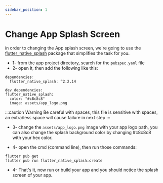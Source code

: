 ```yaml
---
sidebar_position: 1
---
```


# Change App Splash Screen

in order to changing the App splash screen, we're going to use the [flutter_native_splash](https://pub.dev/packages/flutter_native_splash) package that simplifies the task for you.

- 1- from the app project directory, search for the `pubspec.yaml` file
- 2- open it, then add the following like this:

```
dependencies:
  flutter_native_splash: ^2.2.14

dev_dependencies:
flutter_native_splash:
  color: "#c8c8c8"
  image: assets/app_logo.png
```

:::caution Warning
Be careful with spaces, this file is sensitive with spaces, an extra/less space will cause failure in next step
:::

- 3- change the `assets/app_logo.png` image with your app logo path, you can also change the splash background color by changing #c8c8c8 with your hex color.

- 4- open the cmd (command line), then run those commands:

```
flutter pub get
flutter pub run flutter_native_splash:create
```

- 4- That's it, now run or build your app and you should notice the splash screen of your app.
